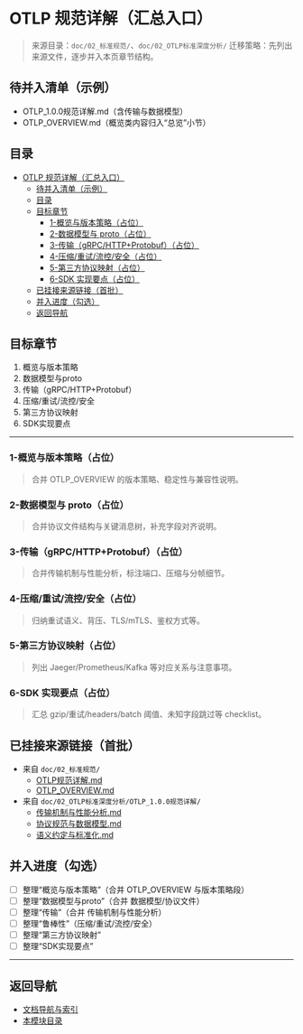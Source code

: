 # OTLP 规范详解（汇总入口）

> 来源目录：`doc/02_标准规范/`、`doc/02_OTLP标准深度分析/`
> 迁移策略：先列出来源文件，逐步并入本页章节结构。

## 待并入清单（示例）

- OTLP_1.0.0规范详解.md（含传输与数据模型）
- OTLP_OVERVIEW.md（概览类内容归入“总览”小节）

## 目录

- [OTLP 规范详解（汇总入口）](#otlp-规范详解汇总入口)
  - [待并入清单（示例）](#待并入清单示例)
  - [目录](#目录)
  - [目标章节](#目标章节)
    - [1-概览与版本策略（占位）](#1-概览与版本策略占位)
    - [2-数据模型与 proto（占位）](#2-数据模型与-proto占位)
    - [3-传输（gRPC/HTTP+Protobuf）（占位）](#3-传输grpchttpprotobuf占位)
    - [4-压缩/重试/流控/安全（占位）](#4-压缩重试流控安全占位)
    - [5-第三方协议映射（占位）](#5-第三方协议映射占位)
    - [6-SDK 实现要点（占位）](#6-sdk-实现要点占位)
  - [已挂接来源链接（首批）](#已挂接来源链接首批)
  - [并入进度（勾选）](#并入进度勾选)
  - [返回导航](#返回导航)

## 目标章节

1. 概览与版本策略
2. 数据模型与proto
3. 传输（gRPC/HTTP+Protobuf）
4. 压缩/重试/流控/安全
5. 第三方协议映射
6. SDK实现要点

---

### 1-概览与版本策略（占位）
>
> 合并 OTLP_OVERVIEW 的版本策略、稳定性与兼容性说明。

### 2-数据模型与 proto（占位）
>
> 合并协议文件结构与关键消息树，补充字段对齐说明。

### 3-传输（gRPC/HTTP+Protobuf）（占位）
>
> 合并传输机制与性能分析，标注端口、压缩与分帧细节。

### 4-压缩/重试/流控/安全（占位）
>
> 归纳重试语义、背压、TLS/mTLS、鉴权方式等。

### 5-第三方协议映射（占位）
>
> 列出 Jaeger/Prometheus/Kafka 等对应关系与注意事项。

### 6-SDK 实现要点（占位）
>
> 汇总 gzip/重试/headers/batch 阈值、未知字段跳过等 checklist。

## 已挂接来源链接（首批）

- 来自 `doc/02_标准规范/`
  - [OTLP规范详解.md](../02_标准规范/OTLP规范详解.md)
  - [OTLP_OVERVIEW.md](../02_标准规范/OTLP_OVERVIEW.md)
- 来自 `doc/02_OTLP标准深度分析/OTLP_1.0.0规范详解/`
  - [传输机制与性能分析.md](../02_OTLP标准深度分析/OTLP_1.0.0规范详解/传输机制与性能分析.md)
  - [协议规范与数据模型.md](../02_OTLP标准深度分析/OTLP_1.0.0规范详解/协议规范与数据模型.md)
  - [语义约定与标准化.md](../02_OTLP标准深度分析/OTLP_1.0.0规范详解/语义约定与标准化.md)

## 并入进度（勾选）

- [ ] 整理“概览与版本策略”（合并 OTLP_OVERVIEW 与版本策略段）
- [ ] 整理“数据模型与proto”（合并 数据模型/协议文件）
- [ ] 整理“传输”（合并 传输机制与性能分析）
- [ ] 整理“鲁棒性”（压缩/重试/流控/安全）
- [ ] 整理“第三方协议映射”
- [ ] 整理“SDK实现要点”

---

## 返回导航

- [文档导航与索引](../00_总览与导航/文档导航与索引.md)
- [本模块目录](./README.md)
